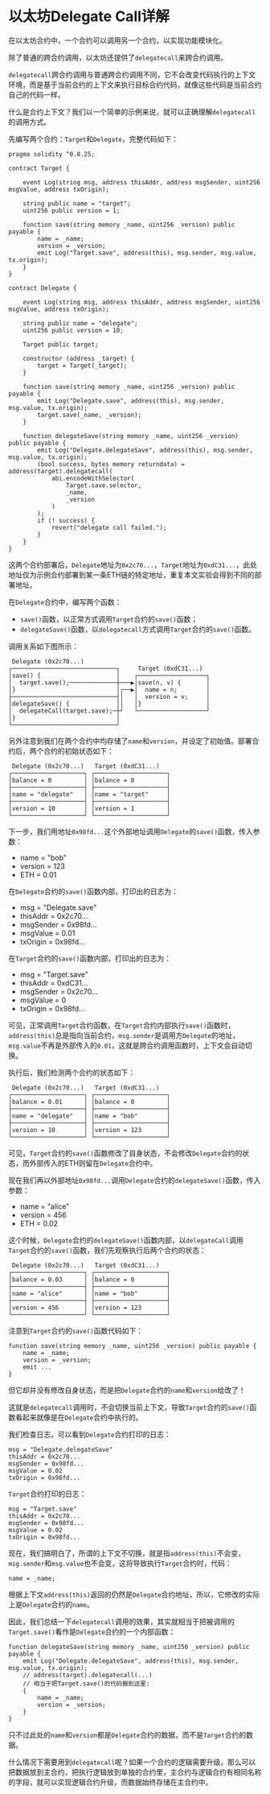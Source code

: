 # 以太坊Delegate Call详解

在以太坊合约中，一个合约可以调用另一个合约，以实现功能模块化。

除了普通的跨合约调用，以太坊还提供了`delegatecall`来跨合约调用。

`delegatecall`跨合约调用与普通跨合约调用不同，它不会改变代码执行的上下文环境，而是基于当前合约的上下文来执行目标合约代码，就像这些代码是当前合约自己的代码一样。

什么是合约上下文？我们以一个简单的示例来说，就可以正确理解`delegatecall`的调用方式。

先编写两个合约：`Target`和`Delegate`，完整代码如下：

```solidity
pragma solidity ^0.8.25;

contract Target {

    event Log(string msg, address thisAddr, address msgSender, uint256 msgValue, address txOrigin);

    string public name = "target";
    uint256 public version = 1;

    function save(string memory _name, uint256 _version) public payable {
        name = _name;
        version = _version;
        emit Log("Target.save", address(this), msg.sender, msg.value, tx.origin);
    }
}

contract Delegate {

    event Log(string msg, address thisAddr, address msgSender, uint256 msgValue, address txOrigin);

    string public name = "delegate";
    uint256 public version = 10;

    Target public target;

    constructor (address _target) {
        target = Target(_target);
    }

    function save(string memory _name, uint256 _version) public payable {
        emit Log("Delegate.save", address(this), msg.sender, msg.value, tx.origin);
        target.save(_name, _version);
    }

    function delegateSave(string memory _name, uint256 _version) public payable {
        emit Log("Delegate.delegateSave", address(this), msg.sender, msg.value, tx.origin);
        (bool success, bytes memory returndata) = address(target).delegatecall(
            abi.encodeWithSelector(
                Target.save.selector,
                _name,
                _version
            )
        );
        if (! success) {
            revert("delegate call failed.");
        }
    }
}
```

这两个合约部署后，`Delegate`地址为`0x2c70...`，`Target`地址为`0xdC31...`，此处地址仅为示例合约部署到某一条ETH链的特定地址，重复本文实验会得到不同的部署地址。

在`Delegate`合约中，编写两个函数：

- `save()`函数，以正常方式调用`Target`合约的`save()`函数；
- `delegateSave()`函数，以`delegatecall`方式调用`Target`合约的`save()`函数。

调用关系如下图所示：

```ascii
 Delegate (0x2c70...)
┌─────────────────────────────┐     Target (0xdC31...)
│save() {                     │    ┌───────────────────┐
│  target.save();─────────────┼───▶│save(n, v) {       │
│}                            │┌──▶│  name = n;        │
├─────────────────────────────┤│   │  version = v;     │
│delegateSave() {             ││   │}                  │
│  delegateCall(target.save);─┼┘   └───────────────────┘
│}                            │
└─────────────────────────────┘
```

另外注意到我们在两个合约中均存储了`name`和`version`，并设定了初始值。部署合约后，两个合约的初始状态如下：

```ascii
 Delegate (0x2c70...)   Target (0xdC31...)
┌────────────────────┐ ┌────────────────────┐
│balance = 0         │ │balance = 0         │
├────────────────────┤ ├────────────────────┤
│name = "delegate"   │ │name = "target"     │
├────────────────────┤ ├────────────────────┤
│version = 10        │ │version = 1         │
└────────────────────┘ └────────────────────┘
```

下一步，我们用地址`0x98fd...`这个外部地址调用`Delegate`的`save()`函数，传入参数：

- name = "bob"
- version = 123
- ETH = 0.01

在`Delegate`合约的`save()`函数内部，打印出的日志为：

- msg = "Delegate.save"
- thisAddr = 0x2c70...
- msgSender = 0x98fd...
- msgValue = 0.01
- txOrigin = 0x98fd...

在`Target`合约的`save()`函数内部，打印出的日志为：

- msg = "Target.save"
- thisAddr = 0xdC31...
- msgSender = 0x2c70...
- msgValue = 0
- txOrigin = 0x98fd...

可见，正常调用`Target`合约函数，在`Target`合约内部执行`save()`函数时，`address(this)`总是指向当前合约，`msg.sender`是调用方`Delegate`的地址，`msg.value`不再是外部传入的`0.01`，这就是跨合约调用函数时，上下文会自动切换。

执行后，我们检测两个合约的状态如下：

```ascii
 Delegate (0x2c70...)   Target (0xdC31...)
┌────────────────────┐ ┌────────────────────┐
│balance = 0.01      │ │balance = 0         │
├────────────────────┤ ├────────────────────┤
│name = "delegate"   │ │name = "bob"        │
├────────────────────┤ ├────────────────────┤
│version = 10        │ │version = 123       │
└────────────────────┘ └────────────────────┘
```

可见，`Target`合约的`save()`函数修改了自身状态，不会修改`Delegate`合约的状态，而外部传入的ETH则留在`Delegate`合约中。

现在我们再以外部地址`0x98fd...`调用`Delegate`合约的`delegateSave()`函数，传入参数：

- name = "alice"
- version = 456
- ETH = 0.02

这个时候，`Delegate`合约的`delegateSave()`函数内部，以`delegateCall`调用`Target`合约的`save()`函数，我们先观察执行后两个合约的状态：

```ascii
 Delegate (0x2c70...)   Target (0xdC31...)
┌────────────────────┐ ┌────────────────────┐
│balance = 0.03      │ │balance = 0         │
├────────────────────┤ ├────────────────────┤
│name = "alice"      │ │name = "bob"        │
├────────────────────┤ ├────────────────────┤
│version = 456       │ │version = 123       │
└────────────────────┘ └────────────────────┘
```

注意到`Target`合约的`save()`函数代码如下：

```solidity
function save(string memory _name, uint256 _version) public payable {
    name = _name;
    version = _version;
    emit ...
}
```

但它却并没有修改自身状态，而是把`Delegate`合约的`name`和`version`给改了！

这就是`delegatecall`调用时，不会切换当前上下文，导致`Target`合约的`save()`函数看起来就像是在`Delegate`合约中执行的。

我们检查日志，可以看到`Delegate`合约打印的日志：

```ascii
msg = "Delegate.delegateSave"
thisAddr = 0x2c70...
msgSender = 0x98fd...
msgValue = 0.02
txOrigin = 0x98fd...
```

`Target`合约打印的日志：

```ascii
msg = "Target.save"
thisAddr = 0x2c70...
msgSender = 0x98fd...
msgValue = 0.02
txOrigin = 0x98fd...
```

现在，我们搞明白了，所谓的上下文不切换，就是指`address(this)`不会变，`msg.sender`和`msg.value`也不会变，这将导致执行`Target`合约时，代码：

```solidity
name = _name;
```

根据上下文`address(this)`返回的仍然是`Delegate`合约地址，所以，它修改的实际上是`Delegate`合约的`name`。

因此，我们总结一下`delegatecall`调用的效果，其实就相当于把被调用的`Target.save()`看作是`Delegate`合约的一个内部函数：

```solidity
function delegateSave(string memory _name, uint256 _version) public payable {
    emit Log("Delegate.delegateSave", address(this), msg.sender, msg.value, tx.origin);
    // address(target).delegatecall(...)
    // 相当于把Target.save()的代码搬到这里:
    {
        name = _name;
        version = _version;
    }
}
```

只不过此处的`name`和`version`都是`Delegate`合约的数据，而不是`Target`合约的数据。

什么情况下需要用到`delegatecall`呢？如果一个合约的逻辑需要升级，那么可以把数据放到主合约，把执行逻辑放到单独的合约里，主合约与逻辑合约有相同名称的字段，就可以实现逻辑合约升级，而数据始终存储在主合约中。
